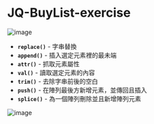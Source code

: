 # JQ-BuyList-exercise 
![image](https://img.shields.io/badge/jQuery-exercise-brightgreen.svg)

- **`replace()`** - 字串替換
- **`append()`** - 插入選定元素裡的最未端
- **`attr()`** - 抓取元素屬性
- **`val()`** - 讀取選定元素的內容
- **`trim()`** - 去除字串前後的空白
- **`push()`** - 在陣列最後方新增元素，並傳回且插入
- **`splice()`** - 為一個陣列刪除並且新增陣列元素

![image](https://github.com/jedchang/JQ-BuyList-exercise/blob/master/preview.jpg)
